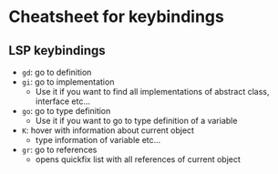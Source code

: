 # Cheatsheet for keybindings

## LSP keybindings

- `gd`: go to definition
- `gi`: go to implementation
    - Use it if you want to find all implementations of abstract class, interface etc...
- `go`: go to type definition
    - Use it if you want to go to type definition of a variable
- `K`: hover with information about current object
    - type information of variable etc...
- `gr`: go to references
    - opens quickfix list with all references of current object
